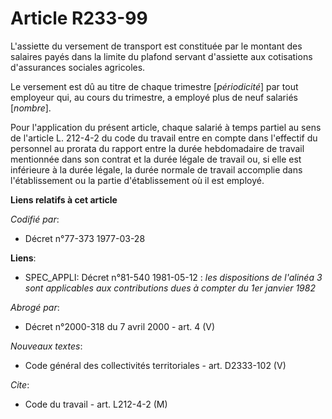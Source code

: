 # Article R233-99

L'assiette du versement de transport est constituée par le montant des salaires payés dans la limite du plafond servant
d'assiette aux cotisations d'assurances sociales agricoles.

Le versement est dû au titre de chaque trimestre [*périodicité*] par tout employeur qui, au cours du trimestre, a employé
plus de neuf salariés [*nombre*].

Pour l'application du présent article, chaque salarié à temps partiel au sens de l'article L. 212-4-2 du code du travail
entre en compte dans l'effectif du personnel au prorata du rapport entre la durée hebdomadaire de travail mentionnée dans son
contrat et la durée légale de travail ou, si elle est inférieure à la durée légale, la durée normale de travail accomplie
dans l'établissement ou la partie d'établissement où il est employé.

**Liens relatifs à cet article**

_Codifié par_:

  - Décret n°77-373 1977-03-28

**Liens**:

  - SPEC_APPLI: Décret n°81-540 1981-05-12 : *les dispositions de l'alinéa 3 sont applicables aux contributions dues à compter du 1er janvier 1982*

_Abrogé par_:

  - Décret n°2000-318 du 7 avril 2000 - art. 4 (V)

_Nouveaux textes_:

  - Code général des collectivités territoriales - art. D2333-102 (V)

_Cite_:

  - Code du travail - art. L212-4-2 (M)
